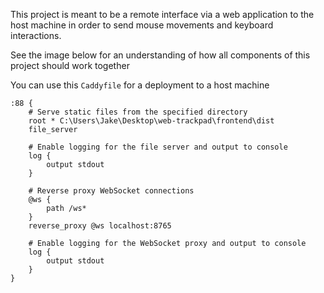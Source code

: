 This project is meant to be a remote interface via a web application to the host machine in order to send mouse movements and keyboard interactions.

See the image below for an understanding of how all components of this project should work together

You can use this `Caddyfile` for a deployment to a host machine
```
:88 {
    # Serve static files from the specified directory
    root * C:\Users\Jake\Desktop\web-trackpad\frontend\dist
    file_server

    # Enable logging for the file server and output to console
    log {
        output stdout
    }

    # Reverse proxy WebSocket connections
    @ws {
        path /ws*
    }
    reverse_proxy @ws localhost:8765

    # Enable logging for the WebSocket proxy and output to console
    log {
        output stdout
    }
}
```
